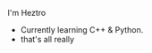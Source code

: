 I'm Heztro
- Currently learning C++ & Python.
- that's all really

<!---
Heztro/Heztro is a ✨ special ✨ repository because its `README.md` (this file) appears on your GitHub profile.
You can click the Preview link to take a look at your changes.
--->
